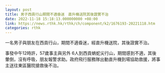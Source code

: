 ```yaml
---
layout: post
title: 男子西貢行山期間不適昏迷　直升機送院其後證實不治
date: 2022-11-18 15:18:13.000000000 +08:00
link: https://news.rthk.hk/rthk/ch/component/k2/1676193-20221118.htm
categories: rthk
---
```


一名男子與朋友在西貢行山，期間不適昏迷，經直升機送院，其後證實不治。

事發中午12時許，57歲事主與另外 6人到西貢蚺蛇尖行山，期間感到不適，其後暈倒，沒有呼吸，朋友報警求助。政府飛行服務隊出動直升機到場協助救援，將事主送往東區醫院搶救後不治。

